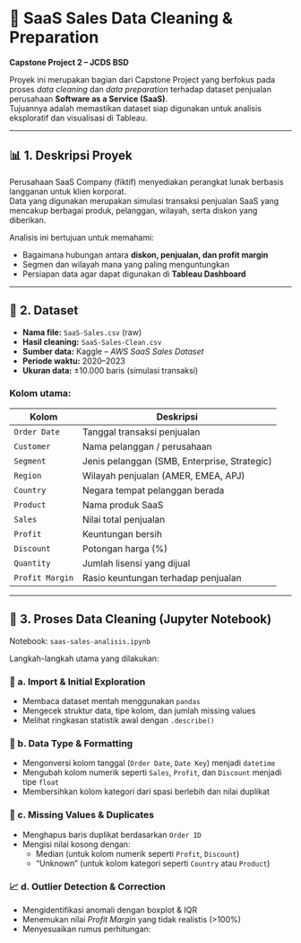 # 💼 SaaS Sales Data Cleaning & Preparation
**Capstone Project 2 – JCDS BSD**

Proyek ini merupakan bagian dari Capstone Project yang berfokus pada proses *data cleaning* dan *data preparation* terhadap dataset penjualan perusahaan **Software as a Service (SaaS)**.  
Tujuannya adalah memastikan dataset siap digunakan untuk analisis eksploratif dan visualisasi di Tableau.

---

## 📊 **1. Deskripsi Proyek**
Perusahaan SaaS Company (fiktif) menyediakan perangkat lunak berbasis langganan untuk klien korporat.  
Data yang digunakan merupakan simulasi transaksi penjualan SaaS yang mencakup berbagai produk, pelanggan, wilayah, serta diskon yang diberikan.

Analisis ini bertujuan untuk memahami:
- Bagaimana hubungan antara **diskon, penjualan, dan profit margin**  
- Segmen dan wilayah mana yang paling menguntungkan  
- Persiapan data agar dapat digunakan di **Tableau Dashboard**

---

## 🧾 **2. Dataset**
- **Nama file:** `SaaS-Sales.csv` (raw)  
- **Hasil cleaning:** `SaaS-Sales-Clean.csv`  
- **Sumber data:** Kaggle – *AWS SaaS Sales Dataset*  
- **Periode waktu:** 2020–2023  
- **Ukuran data:** ±10.000 baris (simulasi transaksi)

### Kolom utama:
| Kolom | Deskripsi |
|--------|------------|
| `Order Date` | Tanggal transaksi penjualan |
| `Customer` | Nama pelanggan / perusahaan |
| `Segment` | Jenis pelanggan (SMB, Enterprise, Strategic) |
| `Region` | Wilayah penjualan (AMER, EMEA, APJ) |
| `Country` | Negara tempat pelanggan berada |
| `Product` | Nama produk SaaS |
| `Sales` | Nilai total penjualan |
| `Profit` | Keuntungan bersih |
| `Discount` | Potongan harga (%) |
| `Quantity` | Jumlah lisensi yang dijual |
| `Profit Margin` | Rasio keuntungan terhadap penjualan |

---

## 🧹 **3. Proses Data Cleaning (Jupyter Notebook)**
Notebook: `saas-sales-analisis.ipynb`

Langkah-langkah utama yang dilakukan:

### 🧩 a. Import & Initial Exploration
- Membaca dataset mentah menggunakan `pandas`  
- Mengecek struktur data, tipe kolom, dan jumlah missing values  
- Melihat ringkasan statistik awal dengan `.describe()`  

### 🔧 b. Data Type & Formatting
- Mengonversi kolom tanggal (`Order Date`, `Date Key`) menjadi `datetime`  
- Mengubah kolom numerik seperti `Sales`, `Profit`, dan `Discount` menjadi tipe `float`  
- Membersihkan kolom kategori dari spasi berlebih dan nilai duplikat  

### 🧭 c. Missing Values & Duplicates
- Menghapus baris duplikat berdasarkan `Order ID`  
- Mengisi nilai kosong dengan:
  - Median (untuk kolom numerik seperti `Profit`, `Discount`)  
  - “Unknown” (untuk kolom kategori seperti `Country` atau `Product`)

### 📈 d. Outlier Detection & Correction
- Mengidentifikasi anomali dengan boxplot & IQR  
- Menemukan nilai *Profit Margin* yang tidak realistis (>100%)  
- Menyesuaikan rumus perhitungan:  
